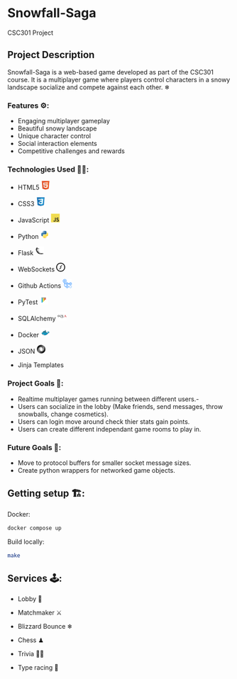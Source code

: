 # Snowfall-Saga

CSC301 Project

## Project Description

Snowfall-Saga is a web-based game developed as part of the CSC301 course.
It is a multiplayer game where players control characters in a snowy landscape socialize and compete against each other. ❄

### Features ⚙:

- Engaging multiplayer gameplay
- Beautiful snowy landscape
- Unique character control
- Social interaction elements
- Competitive challenges and rewards

### Technologies Used 👨‍💻:

- HTML5 <img height="20" alt="javascript" src="https://raw.githubusercontent.com/devicons/devicon/master/icons/html5/html5-original.svg">

- CSS3 <img height="20" alt="javascript" src="https://raw.githubusercontent.com/devicons/devicon/master/icons/css3/css3-original.svg">

- JavaScript <img height="20" alt="javascript" src="https://raw.githubusercontent.com/devicons/devicon/master/icons/javascript/javascript-original.svg">

- Python <img height="20" alt="python" src="https://raw.githubusercontent.com/devicons/devicon/master/icons/python/python-original.svg">

- Flask <img height="20" alt="flask" src="https://raw.githubusercontent.com/devicons/devicon/master/icons/flask/flask-original.svg">

- WebSockets <img height="20" alt="javascript" src="https://raw.githubusercontent.com/devicons/devicon/master/icons/socketio/socketio-original.svg">

- Github Actions <img height="20" alt="javascript" src="https://raw.githubusercontent.com/devicons/devicon/master/icons/githubactions/githubactions-original.svg">

- PyTest <img height="20" alt="javascript" src="https://raw.githubusercontent.com/devicons/devicon/master/icons/pytest/pytest-original.svg">

- SQLAlchemy <img height="20" alt="javascript" src="https://raw.githubusercontent.com/devicons/devicon/master/icons/sqlalchemy/sqlalchemy-original.svg">

- Docker <img height="20" alt="javascript" src="https://raw.githubusercontent.com/devicons/devicon/master/icons/docker/docker-original.svg">

- JSON <img height="20" alt="javascript" src="https://raw.githubusercontent.com/devicons/devicon/master/icons/json/json-original.svg">

- Jinja Templates

### Project Goals 🎯:

- Realtime multiplayer games running between different users.-
- Users can socialize in the lobby (Make friends, send messages, throw snowballs, change cosmetics).
- Users can login move around check thier stats gain points.
- Users can create different independant game rooms to play in.

### Future Goals 🗻:

- Move to protocol buffers for smaller socket message sizes.
- Create python wrappers for networked game objects.

## Getting setup 🏗:

Docker:

```bash
docker compose up
```

Build locally:

```bash
make
```

## Services 🕹:

- Lobby 👋

- Matchmaker ⚔

- Blizzard Bounce ❄

- Chess ♟

- Trivia 🙋‍♂️

- Type racing 🏇
